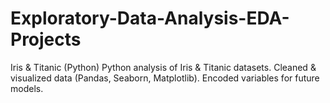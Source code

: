 # Exploratory-Data-Analysis-EDA-Projects
Iris &amp; Titanic (Python) Python analysis of Iris &amp; Titanic datasets. Cleaned &amp; visualized data (Pandas, Seaborn, Matplotlib). Encoded variables for future models.
